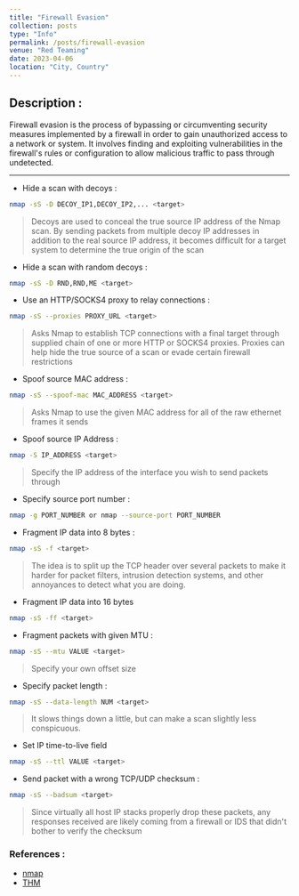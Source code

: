 ```yaml
---
title: "Firewall Evasion"
collection: posts
type: "Info"
permalink: /posts/firewall-evasion
venue: "Red Teaming"
date: 2023-04-06
location: "City, Country"
---
```


## Description : 

Firewall evasion is the process of bypassing or circumventing security measures implemented by a firewall in order to gain unauthorized access to a network or system. It involves finding and exploiting vulnerabilities in the firewall's rules or configuration to allow malicious traffic to pass through undetected.

---

* Hide a scan with decoys :

```bash
nmap -sS -D DECOY_IP1,DECOY_IP2,... <target>
```

> Decoys are used to conceal the true source IP address of the Nmap scan. By sending packets from multiple decoy IP addresses in addition to the real source IP address, it becomes difficult for a target system to determine the true origin of the scan

* Hide a scan with random decoys : 

```bash
nmap -sS -D RND,RND,ME <target>
```

* Use an HTTP/SOCKS4 proxy to relay connections : 

```bash
nmap -sS --proxies PROXY_URL <target>
```

> Asks Nmap to establish TCP connections with a final target through supplied chain of one or more HTTP or SOCKS4 proxies. Proxies can help hide the true source of a scan or evade certain firewall restrictions

* Spoof source MAC address :

```bash
nmap -sS --spoof-mac MAC_ADDRESS <target>
```

> Asks Nmap to use the given MAC address for all of the raw ethernet frames it sends

* Spoof source IP Address :

```bash
nmap -S IP_ADDRESS <target>
```

> Specify the IP address of the interface you wish to send packets through

* Specify source port number : 

```bash
nmap -g PORT_NUMBER or nmap --source-port PORT_NUMBER
``` 

* Fragment IP data into 8 bytes :

```bash
nmap -sS -f <target>
```

>The idea is to split up the TCP header over several packets to make it harder for packet filters, intrusion detection systems, and other annoyances to detect what you are doing.

* Fragment IP data into 16 bytes

```bash
nmap -sS -ff <target>
```

* Fragment packets with given MTU :

```bash
nmap -sS --mtu VALUE <target>
```

> Specify your own offset size


* Specify packet length :

```bash
nmap -sS --data-length NUM <target>
```

> It slows things down a little, but can make a scan slightly less conspicuous.

* Set IP time-to-live field

```bash
nmap -sS --ttl VALUE <target>
```

* Send packet with a wrong TCP/UDP checksum :

```bash
nmap -sS --badsum <target>
```

> Since virtually all host IP stacks properly drop these packets, any responses received are likely coming from a firewall or IDS that didn't bother to verify the checksum


### References : 
* [nmap](https://nmap.org/book/man-bypass-firewalls-ids.html)
* [THM](https://tryhackme.com/room/redteamfirewalls)
